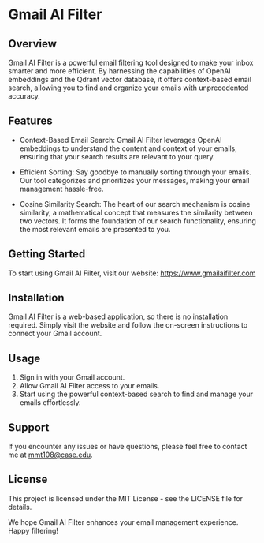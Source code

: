 # Gmail AI Filter
## Overview
Gmail AI Filter is a powerful email filtering tool designed to make your inbox smarter and more efficient. By harnessing the capabilities of OpenAI embeddings and the Qdrant vector database, it offers context-based email search, allowing you to find and organize your emails with unprecedented accuracy.

## Features
- Context-Based Email Search: Gmail AI Filter leverages OpenAI embeddings to understand the content and context of your emails, ensuring that your search results are relevant to your query.

- Efficient Sorting: Say goodbye to manually sorting through your emails. Our tool categorizes and prioritizes your messages, making your email management hassle-free.

- Cosine Similarity Search: The heart of our search mechanism is cosine similarity, a mathematical concept that measures the similarity between two vectors. It forms the foundation of our search functionality, ensuring the most relevant emails are presented to you.

## Getting Started
To start using Gmail AI Filter, visit our website: https://www.gmailaifilter.com

## Installation
Gmail AI Filter is a web-based application, so there is no installation required. Simply visit the website and follow the on-screen instructions to connect your Gmail account.

## Usage
1. Sign in with your Gmail account.
2. Allow Gmail AI Filter access to your emails.
3. Start using the powerful context-based search to find and manage your emails effortlessly.

## Support
If you encounter any issues or have questions, please feel free to contact me at mmt108@case.edu.

## License
This project is licensed under the MIT License - see the LICENSE file for details.

We hope Gmail AI Filter enhances your email management experience. Happy filtering!
